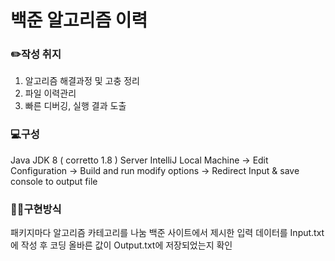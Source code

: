 # 백준 알고리즘 이력

### ✏️작성 취지
1. 알고리즘 해결과정 및 고충 정리
2. 파일 이력관리
3. 빠른 디버깅, 실행 결과 도출

### 💻구성
Java JDK 8 ( corretto 1.8 )
Server IntelliJ Local Machine -> Edit Configuration -> Build and run modify options -> Redirect Input & save console to output file  

### 👨‍💻구현방식
패키지마다 알고리즘 카테고리를 나눔
백준 사이트에서 제시한 입력 데이터를 Input.txt에 작성 후 코딩
올바른 값이 Output.txt에 저장되었는지 확인